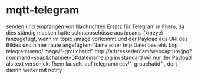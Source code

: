 # mqtt-telegram
senden und empfangen von Nachrichten
Ersatz für Telegram in Fhem, da dies ständig macken hatte
schnappschüsse aus ipcams (xmeye) hinzugefügt, wenn im topic /image vorkommt und der Payload aus URl des Bildes 
und hinter raute angefügtem Name einer tmp Datei besteht.
bsp telegram/send/image/"-grouchatid" http://adrressedercam/webcapture.jpg?command=snap&channel=0#dateiname.jpg
im standard wir nur der Payload als text verschickt
fhem lauscht auf telegram/recv/"-grouchatid" , dort dannn weiter mit notify
